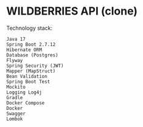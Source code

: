 # WILDBERRIES API (clone)
Technology stack:

    Java 17
    Spring Boot 2.7.12
    Hibernate ORM
    Database (Postgres)
    Flyway
    Spring Security (JWT)
    Mapper (MapStruct)
    Bean Validation
    Spring Boot Test
    Mockito
    Logging Log4j
    Gradle
    Docker Compose
    Docker
    Swagger
    Lombok
